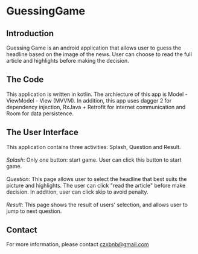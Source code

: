# GuessingGame

## Introduction
Guessing Game is an android application that allows user to guess the headline based on the image of the news. 
User can choose to read the full article and highlights before making the decision. 

## The Code
This application is written in kotlin. The archiecture of this app is Model - ViewModel - View (MVVM). In addition, this app
uses dagger 2 for dependency injection, RxJava + Retrofit for internet communication and Room for data persistence.

## The User Interface
This application contains three activities: Splash, Question and Result. <br />
<br />
_Splash_: Only one button: start game. User can click this button to start game. <br />
<br />
_Question_: This page allows user to select the headline that best suits the picture and highlights. The user can click 
"read the article" before make decision. In addition, user can click skip to avoid penalty. <br />
<br />
_Result_: This page shows the result of users' selection, and allows user to jump to next question.

## Contact
For more information, please contact czxbnb@gmail.com
